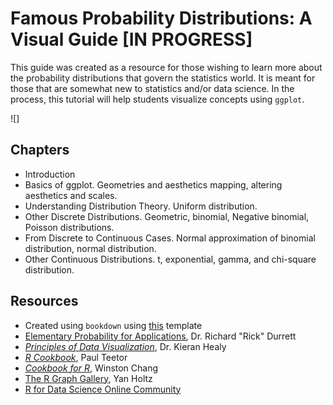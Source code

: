 # Famous Probability Distributions: A Visual Guide [IN PROGRESS]

This guide was created as a resource for those wishing to learn more about the probability distributions that govern the statistics world. It is meant for those that are somewhat new to statistics and/or data science. In the process, this tutorial will help students visualize concepts using `ggplot`.

![]

## Chapters
- Introduction
- Basics of ggplot. Geometries and aesthetics mapping, altering aesthetics and scales.
- Understanding Distribution Theory. Uniform distribution.
- Other Discrete Distributions. Geometric, binomial, Negative binomial, Poisson distributions.
- From Discrete to Continuous Cases. Normal approximation of binomial distribution, normal distribution.
- Other Continuous Distributions. t, exponential, gamma, and chi-square distribution.

## Resources
- Created using `bookdown` using [this](https://github.com/rstudio/bookdown-demo) template
- [Elementary Probability for Applications](https://services.math.duke.edu/~rtd/EP4A/EP4A.html), Dr. Richard "Rick" Durrett
- [_Principles of Data Visualization_](https://socviz.co/index.html#preface), Dr. Kieran Healy
- [_R Cookbook_](https://www.amazon.com/gp/product/0596809158/ref=as_li_tf_tl?ie=UTF8&camp=1789&creative=9325&creativeASIN=0596809158&linkCode=as2&tag=cooforr09-20), Paul Teetor
- [_Cookbook for R_](http://www.cookbook-r.com/), Winston Chang
- [The R Graph Gallery](https://www.r-graph-gallery.com/index.html), Yan Holtz
- [R for Data Science Online Community](https://www.rfordatasci.com/)
